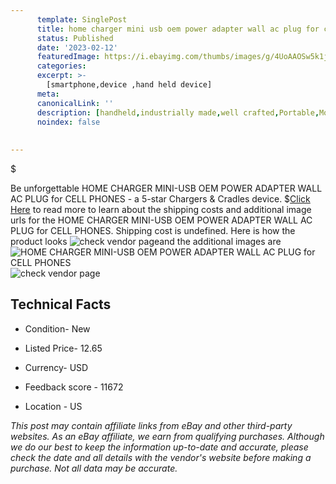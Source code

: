 ```yaml
---
      template: SinglePost
      title: home charger mini usb oem power adapter wall ac plug for cell phones
      status: Published
      date: '2023-02-12'
      featuredImage: https://i.ebayimg.com/thumbs/images/g/4UoAAOSw5k1jWXIV/s-l225.jpg
      categories: 
      excerpt: >-
        [smartphone,device ,hand held device]
      meta:
      canonicalLink: ''
      description: [handheld,industrially made,well crafted,Portable,Mobile,Compact,Convenient,Lightweight,Maneuverable,Man-portable,Miniature,Carriable,Hand-held,Light,Holdable,Transportable,Mobile device,Pocket-sized,On-the-go,Wireless,Cordless,Compact size,Convenient size, smartphone,device ,hand held device]
      noindex: false
      
        
---
```

$

Be unforgettable HOME CHARGER MINI-USB OEM POWER ADAPTER WALL AC PLUG for CELL PHONES - a 5-star Chargers & Cradles device.
$[Click Here](https://www.ebay.com/itm/165744861129?hash=item269729dfc9%3Ag%3A4UoAAOSw5k1jWXIV&mkevt=1&mkcid=1&mkrid=711-53200-19255-0&campid=%253CePNCampaignId%253E&customid=%253CreferenceId%253E&toolid=10049) to read more to learn about the shipping costs and additional image urls for the HOME CHARGER MINI-USB OEM POWER ADAPTER WALL AC PLUG for CELL PHONES. Shipping cost is undefined. Here is how the product looks ![check vendor page](https://i.ebayimg.com/thumbs/images/g/4UoAAOSw5k1jWXIV/s-l225.jpg)and the additional images are![HOME CHARGER MINI-USB OEM POWER ADAPTER WALL AC PLUG for CELL PHONES](https://i.ebayimg.com/images/g/4UoAAOSw5k1jWXIV/s-l640.jpg)![check vendor page](https://origin-galleryplus.ebayimg.com/ws/web/165744861129_2_0_1/225x225.jpg,https://origin-galleryplus.ebayimg.com/ws/web/165744861129_3_0_1/225x225.jpg)



 ## Technical Facts 



     
      

 - Condition- New 


      

 - Listed Price- 12.65 


      

 - Currency- USD 


      

 - Feedback score - 11672 


      

 - Location - US 


      
      

 *_This post may contain affiliate links from eBay and other third-party websites. As an eBay affiliate, we earn from qualifying purchases. Although we do our best to keep the information up-to-date and accurate, please check the date and all details with the vendor's website before making a purchase. Not all data may be accurate._*






